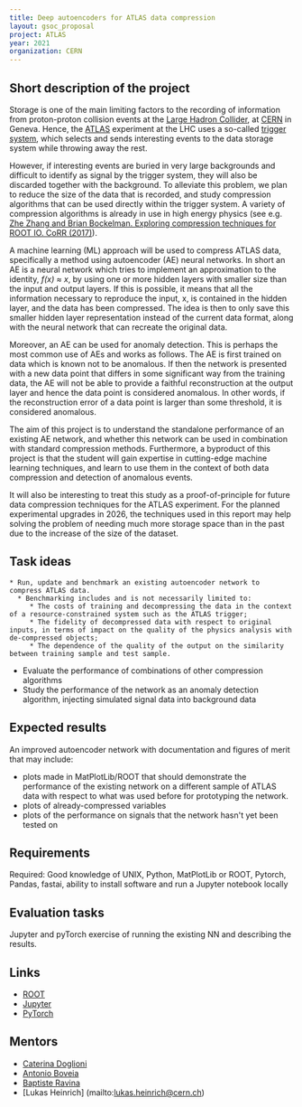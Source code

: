 ```yaml
---
title: Deep autoencoders for ATLAS data compression
layout: gsoc_proposal
project: ATLAS
year: 2021
organization: CERN
---
```


 ## Short description of the project 

 Storage is one of the main limiting factors to the recording of information from proton-proton collision events at the [Large Hadron Collider](https://home.cern/science/accelerators/large-hadron-collider), at [CERN](https://home.cern) in Geneva. Hence, the [ATLAS](https://atlas.cern) experiment at the LHC uses a so-called [trigger system](https://atlas.cern/discover/detector/trigger-daq), which selects and sends interesting events to the data storage system while throwing away the rest. 

 However, if interesting events are buried in very large backgrounds and difficult to identify as signal by the trigger system, they will also be discarded together with the background. To alleviate this problem, we plan to reduce the size of the data that is recorded, and study compression algorithms that can be used directly within the trigger system. A variety of compression algorithms is already in use in high energy physics (see e.g. [Zhe Zhang and Brian Bockelman. Exploring compression techniques for ROOT IO. CoRR (2017)](https://arxiv.org/abs/1704.06976)). 

 A machine learning (ML) approach will be used to compress ATLAS data, specifically a method using autoencoder (AE) neural networks. In short an AE is a neural network which tries to implement an approximation to the identity, _f(x) ≈ x_, by using one or more hidden layers with smaller size than the input and output layers. If this is possible, it means that all the information necessary to reproduce the input, x, is contained in the hidden layer, and the data has been compressed. The idea is then to only save this smaller hidden layer representation instead of the current data format, along with the neural network that can recreate the original data. 

 Moreover, an AE can be used for anomaly detection. This is perhaps the most common use of AEs and works as follows. The AE is first trained on data which is known not to be anomalous. If then the network is presented with a new data point that differs in some significant way from the training data, the AE will not be able to provide a faithful reconstruction at the output layer and hence the data point is considered anomalous. In other words, if the reconstruction error of a data point is larger than some threshold, it is considered anomalous. 

 The aim of this project is to understand the standalone performance of an existing AE network, and whether this network can be used in combination with standard compression methods. Furthermore, a byproduct of this project is that the student will gain expertise in cutting-edge machine learning techniques, and learn to use them in the context of both data compression and detection of anomalous events. 

 It will also be interesting to treat this study as a proof-of-principle for future data compression techniques for the ATLAS experiment. For the planned experimental upgrades in 2026, the techniques used in this report may help solving the problem of needing much more storage space than in the past due to the increase of the size of the dataset. 

 ## Task ideas

    * Run, update and benchmark an existing autoencoder network to compress ATLAS data.
      * Benchmarking includes and is not necessarily limited to:
         * The costs of training and decompressing the data in the context of a resource-constrained system such as the ATLAS trigger;
         * The fidelity of decompressed data with respect to original inputs, in terms of impact on the quality of the physics analysis with de-compressed objects; 
         * The dependence of the quality of the output on the similarity between training sample and test sample.
   * Evaluate the performance of combinations of other compression algorithms  
   * Study the performance of the network as an anomaly detection algorithm, injecting simulated signal data into background data 

 ## Expected results

An improved autoencoder network with documentation and figures of merit that may include: 
  * plots made in MatPlotLib/ROOT that should demonstrate the performance of the existing network on a different sample of ATLAS data with respect to what was used before for prototyping the network. 
  * plots of already-compressed variables
  * plots of the performance on signals that the network hasn't yet been tested on 

 ## Requirements

 Required: Good knowledge of UNIX, Python, MatPlotLib or ROOT, Pytorch, Pandas, fastai, ability to install software and run a Jupyter notebook locally

 ## Evaluation tasks

 Jupyter and pyTorch exercise of running the existing NN and describing the results. 

 ## Links
  * [ROOT](https://root.cern/)
  * [Jupyter](http://jupyter.org)
  * [PyTorch](http://pytorch.org)

 ## Mentors
  * [Caterina Doglioni](mailto:caterina.doglioni@cern.ch)
  * [Antonio Boveia](mailto:antonio.boveia@cern.ch)
  * [Baptiste Ravina](mailto:baptiste.ravina@cern.ch)
  * [Lukas Heinrich] (mailto:lukas.heinrich@cern.ch)
